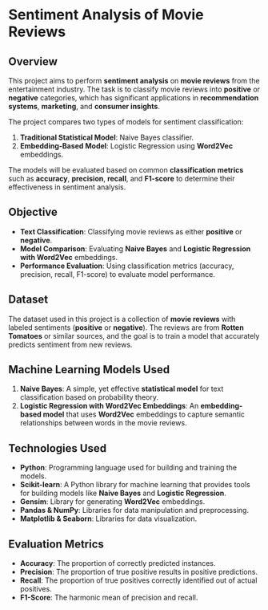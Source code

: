 # Sentiment Analysis of Movie Reviews

## Overview
This project aims to perform **sentiment analysis** on **movie reviews** from the entertainment industry. The task is to classify movie reviews into **positive** or **negative** categories, which has significant applications in **recommendation systems**, **marketing**, and **consumer insights**.

The project compares two types of models for sentiment classification:
1. **Traditional Statistical Model**: Naive Bayes classifier.
2. **Embedding-Based Model**: Logistic Regression using **Word2Vec** embeddings.

The models will be evaluated based on common **classification metrics** such as **accuracy**, **precision**, **recall**, and **F1-score** to determine their effectiveness in sentiment analysis.

## Objective
- **Text Classification**: Classifying movie reviews as either **positive** or **negative**.
- **Model Comparison**: Evaluating **Naive Bayes** and **Logistic Regression with Word2Vec** embeddings.
- **Performance Evaluation**: Using classification metrics (accuracy, precision, recall, F1-score) to evaluate model performance.

## Dataset
The dataset used in this project is a collection of **movie reviews** with labeled sentiments (**positive** or **negative**). The reviews are from **Rotten Tomatoes** or similar sources, and the goal is to train a model that accurately predicts sentiment from new reviews.

## Machine Learning Models Used
1. **Naive Bayes**: A simple, yet effective **statistical model** for text classification based on probability theory.
2. **Logistic Regression with Word2Vec Embeddings**: An **embedding-based model** that uses **Word2Vec** embeddings to capture semantic relationships between words in the movie reviews.

## Technologies Used
- **Python**: Programming language used for building and training the models.
- **Scikit-learn**: A Python library for machine learning that provides tools for building models like **Naive Bayes** and **Logistic Regression**.
- **Gensim**: Library for generating **Word2Vec** embeddings.
- **Pandas & NumPy**: Libraries for data manipulation and preprocessing.
- **Matplotlib & Seaborn**: Libraries for data visualization.

## Evaluation Metrics
- **Accuracy**: The proportion of correctly predicted instances.
- **Precision**: The proportion of true positive results in positive predictions.
- **Recall**: The proportion of true positives correctly identified out of actual positives.
- **F1-Score**: The harmonic mean of precision and recall.

